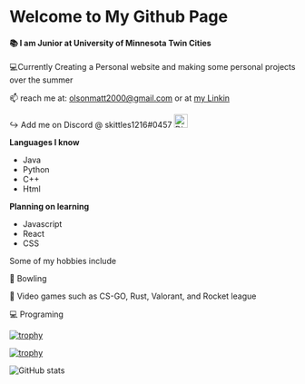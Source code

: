 # **Welcome to My Github Page**

#### :books: I am Junior at University of Minnesota Twin Cities 

:computer:Currently Creating a Personal website and making some personal projects over the summer

:mailbox: reach me at: olsonmatt2000@gmail.com or at [my Linkin](https://www.linkedin.com/in/matt-olson-b90915202/) 

:arrow_right_hook: Add me on Discord @ skittles1216#0457 [<img src= 'https://cdnjs.cloudflare.com/ajax/libs/simple-icons/3.0.1/discord.svg' alt='Discord' height='24'>](https://discord.com)

**Languages I know**
  - Java
  - Python
  - C++
  - Html
  
**Planning on learning**
  - Javascript
  - React
  - CSS

Some of my hobbies include

:bowling: Bowling

:space_invader: Video games such as CS-GO, Rust, Valorant, and Rocket league

:computer: Programing

[![trophy](https://github-profile-trophy.vercel.app/?username=MattOlson2000&rank=SECRET)](https://github.com/ryo-ma/github-profile-trophy)

[![trophy](https://github-profile-trophy.vercel.app/?username=MattOlson2000&title=Repositories)](https://github.com/ryo-ma/github-profile-trophy)

![GitHub stats](https://github-readme-stats.vercel.app/api?username=MattOlson2000&show_icons=true)
